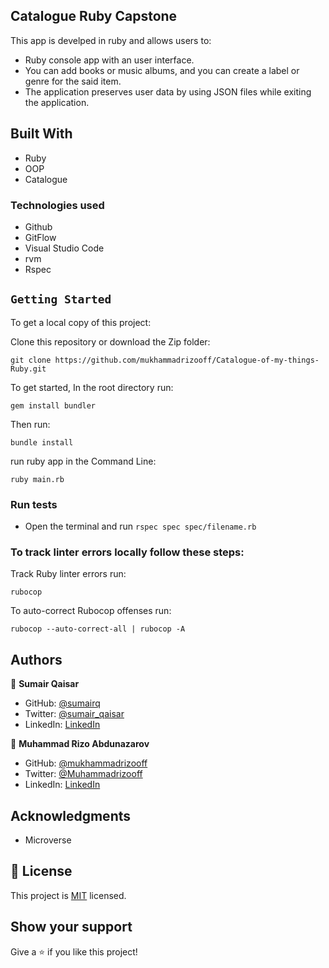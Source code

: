 ## Catalogue Ruby Capstone

This app is develped in ruby and allows users to:

- Ruby console app with an user interface.
- You can add books or music albums, and you can create a label or genre for the said item.
- The application preserves user data by using JSON files while exiting the application. 

## Built With

- Ruby
- OOP
- Catalogue

### Technologies used

- Github
- GitFlow
- Visual Studio Code
- rvm
- Rspec

## `Getting Started`

To get a local copy of this project:

Clone this repository or download the Zip folder:
```
git clone https://github.com/mukhammadrizooff/Catalogue-of-my-things-Ruby.git
```

To get started, In the root directory run:
```
gem install bundler
```
Then run:
```
bundle install
```
run ruby app in the Command Line:
```
ruby main.rb
```

### Run tests

- Open the terminal and run `rspec spec spec/filename.rb`


### To track linter errors locally follow these steps:  

Track Ruby linter errors run:
```
rubocop
```
To auto-correct Rubocop offenses run:
```
rubocop --auto-correct-all | rubocop -A
```

## Authors

👤 **Sumair Qaisar**

- GitHub: [@sumairq](https://github.com/sumairq)
- Twitter: [@sumair_qaisar](https://twitter.com/sumair_qaisar)
- LinkedIn: [LinkedIn](https://www.linkedin.com/in/sumairq/)



👤 **Muhammad Rizo Abdunazarov**

- GitHub: [@mukhammadrizooff](https://github.com/mukhammadrizooff)
- Twitter: [@Muhammadrizooff](https://twitter.com/Muhammadrizooff)
- LinkedIn: [LinkedIn](https://www.linkedin.com/in/mukhammadrizooff/)

## Acknowledgments

- Microverse

## 📝 License

This project is [MIT](LICENSE) licensed.

## Show your support

Give a ⭐️ if you like this project!
